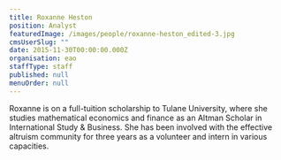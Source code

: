 ```yaml
---
title: Roxanne Heston
position: Analyst
featuredImage: /images/people/roxanne-heston_edited-3.jpg
cmsUserSlug: ""
date: 2015-11-30T00:00:00.000Z
organisation: eao
staffType: staff
published: null
menuOrder: null
---
```


Roxanne is on a full-tuition scholarship to Tulane University, where she studies mathematical economics and finance as an Altman Scholar in International Study &amp; Business. She has been involved with the effective altruism community for three years as a volunteer and intern in various capacities.  
